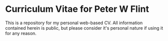 # Curriculum Vitae for Peter W Flint

This is a repository for my personal web-based CV. All information contained herein is public, but please consider it's personal nature if using it for any reason.
